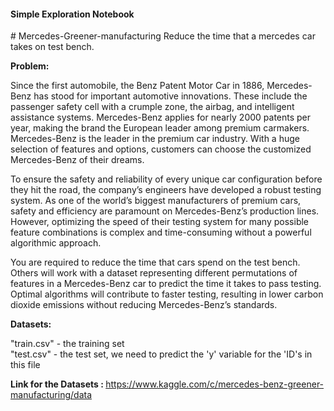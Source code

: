 <h4> Simple Exploration Notebook</h4>
# Mercedes-Greener-manufacturing
Reduce the time that a mercedes car takes on test bench.

<b>Problem:</b>

Since the first automobile, the Benz Patent Motor Car in 1886, Mercedes-Benz has stood for important automotive innovations. These include the passenger safety cell with a crumple zone, the airbag, and intelligent assistance systems. Mercedes-Benz applies for nearly 2000 patents per year, making the brand the European leader among premium carmakers. Mercedes-Benz is the leader in the premium car industry. With a huge selection of features and options, customers can choose the customized Mercedes-Benz of their dreams.

To ensure the safety and reliability of every unique car configuration before they hit the road, the company’s engineers have developed a robust testing system. As one of the world’s biggest manufacturers of premium cars, safety and efficiency are paramount on Mercedes-Benz’s production lines. However, optimizing the speed of their testing system for many possible feature combinations is complex and time-consuming without a powerful algorithmic approach.

You are required to reduce the time that cars spend on the test bench. Others will work with a dataset representing different permutations of features in a Mercedes-Benz car to predict the time it takes to pass testing. Optimal algorithms will contribute to faster testing, resulting in lower carbon dioxide emissions without reducing Mercedes-Benz’s standards.


<b>Datasets:</b>

"train.csv" - the training set<br>
"test.csv" - the test set, we need to predict the 'y' variable for the 'ID's in this file

<b>Link for the Datasets : </b> <a href="https://www.kaggle.com/c/mercedes-benz-greener-manufacturing/data"> https://www.kaggle.com/c/mercedes-benz-greener-manufacturing/data</a>
